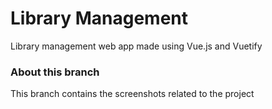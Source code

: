 # Library Management
Library management web app made using Vue.js and Vuetify

### About this branch 

This branch contains the screenshots related to the project
